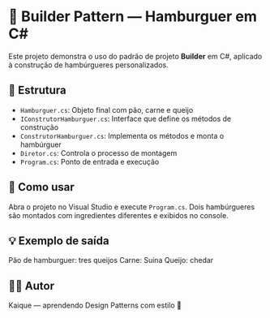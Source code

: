 # 🍔 Builder Pattern — Hamburguer em C#

Este projeto demonstra o uso do padrão de projeto **Builder** em C#, aplicado à construção de hambúrgueres personalizados.

## 🧱 Estrutura

- `Hamburguer.cs`: Objeto final com pão, carne e queijo
- `IConstrutorHamburguer.cs`: Interface que define os métodos de construção
- `ConstrutorHamburguer.cs`: Implementa os métodos e monta o hambúrguer
- `Diretor.cs`: Controla o processo de montagem
- `Program.cs`: Ponto de entrada e execução

## 🚀 Como usar

Abra o projeto no Visual Studio e execute `Program.cs`. Dois hambúrgueres são montados com ingredientes diferentes e exibidos no console.

## 💡 Exemplo de saída

Pão de hamburguer: tres queijos Carne: Suina Queijo: chedar

## 👨‍💻 Autor

Kaique — aprendendo Design Patterns com estilo 🚀
